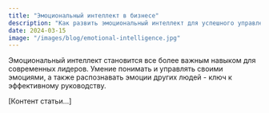 ```yaml
---
title: "Эмоциональный интеллект в бизнесе"
description: "Как развить эмоциональный интеллект для успешного управления командой"
date: 2024-03-15
image: "/images/blog/emotional-intelligence.jpg"
---
```


Эмоциональный интеллект становится все более важным навыком для современных лидеров. Умение понимать и управлять своими эмоциями, а также распознавать эмоции других людей - ключ к эффективному руководству.

[Контент статьи...]